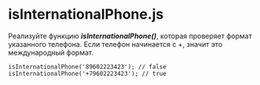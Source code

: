 # isInternationalPhone.js #
Реализуйте функцию ***isInternationalPhone()***, которая проверяет формат указанного телефона. Если телефон начинается с +, значит это международный формат.

```
isInternationalPhone('89602223423'); // false
isInternationalPhone('+79602223423'); // true
```
